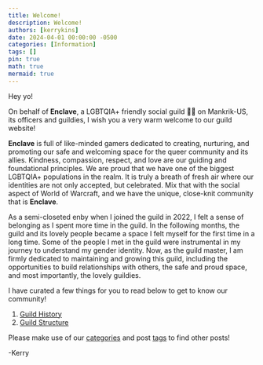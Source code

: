 ```yaml
---
title: Welcome!
description: Welcome!
authors: [kerrykins]
date: 2024-04-01 00:00:00 -0500
categories: [Information]
tags: []
pin: true
math: true
mermaid: true
---
```


Hey yo!

On behalf of **Enclave**, a LGBTQIA+ friendly social guild 🏳️‍🌈 on Mankrik-US, its officers and guildies, I wish you a very warm welcome to our guild website! 

**Enclave** is full of like-minded gamers dedicated to creating, nurturing, and promoting our safe and welcoming space for the queer community and its allies. Kindness, compassion, respect, and love are our guiding and foundational principles. We are proud that we have one of the biggest LGBTQIA+ populations in the realm. It is truly a breath of fresh air where our identities are not only accepted, but celebrated. Mix that with the social aspect of World of Warcraft, and we have the unique, close-knit community that is **Enclave**. 

As a semi-closeted enby when I joined the guild in 2022, I felt a sense of belonging as I spent more time in the guild. In the following months, the guild and its lovely people became a space I felt myself for the first time in a long time. Some of the people I met in the guild were instrumental in my journey to understand my gender identity. Now, as the guild master, I am firmly dedicated to maintaining and growing this guild, including the opportunities to build relationships with others, the safe and proud space, and most importantly, the lovely guildies. 

I have curated a few things for you to read below to get to know our community!
1. [Guild History](https://enclavewow.github.io/posts/aboutus/)
2. [Guild Structure](https://enclavewow.github.io/posts/guildstructure/)

Please make use of our [categories](https://enclavewow.github.io/categories/) and post [tags](https://enclavewow.github.io/tags/) to find other posts!

-Kerry 


